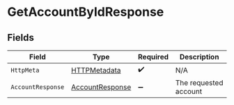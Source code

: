 # GetAccountByIdResponse


## Fields

| Field                                                         | Type                                                          | Required                                                      | Description                                                   |
| ------------------------------------------------------------- | ------------------------------------------------------------- | ------------------------------------------------------------- | ------------------------------------------------------------- |
| `HttpMeta`                                                    | [HTTPMetadata](../../Models/Components/HTTPMetadata.md)       | :heavy_check_mark:                                            | N/A                                                           |
| `AccountResponse`                                             | [AccountResponse](../../Models/Components/AccountResponse.md) | :heavy_minus_sign:                                            | The requested account                                         |